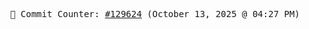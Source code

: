 <p align="center">
    <samp>
        📮 Commit Counter: <a href="https://github.com/Javascript-void0/Javascript-void0/commits/main">#129624</a> (October 13, 2025 @ 04:27 PM)
    </samp>
</p>